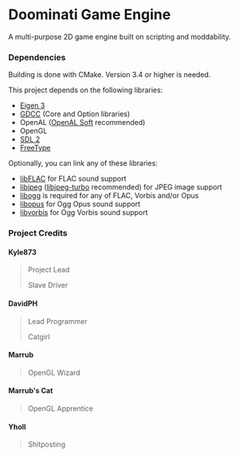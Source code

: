 Doominati Game Engine
=====================

A multi-purpose 2D game engine built on scripting and moddability.

### Dependencies

Building is done with CMake. Version 3.4 or higher is needed.

This project depends on the following libraries:

- [Eigen 3](http://eigen.tuxfamily.org/index.php?title=Main_Page)
- [GDCC](https://github.com/DavidPH/GDCC) (Core and Option libraries)
- OpenAL ([OpenAL Soft](http://kcat.strangesoft.net/openal.html) recommended)
- OpenGL
- [SDL 2](http://libsdl.org/download-2.0.php)
- [FreeType](https://www.freetype.org/download.html)

Optionally, you can link any of these libraries:

- [libFLAC](https://xiph.org/flac/download.html) for FLAC sound support
- [libjpeg](http://www.ijg.org/) ([libjpeg-turbo](http://libjpeg-turbo.virtualgl.org/) recommended) for JPEG image support
- [libogg](https://www.xiph.org/downloads/) is required for any of FLAC, Vorbis and/or Opus
- [libopus](http://opus-codec.org/downloads/) for Ogg Opus sound support
- [libvorbis](https://www.xiph.org/downloads/) for Ogg Vorbis sound support


### Project Credits

#### Kyle873
> Project Lead
>
> Slave Driver

#### DavidPH
> Lead Programmer
>
> Catgirl

#### Marrub
> OpenGL Wizard

#### Marrub's Cat
> OpenGL Apprentice

#### Yholl
> Shitposting

